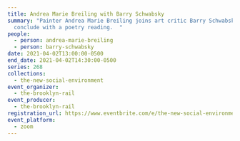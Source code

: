 ```yaml
---
title: Andrea Marie Breiling with Barry Schwabsky
summary: "Painter Andrea Marie Breiling joins art critic Barry Schwabsky. We
  conclude with a poetry reading.  "
people:
  - person: andrea-marie-breiling
  - person: barry-schwabsky
date: 2021-04-02T13:00:00-0500
end_date: 2021-04-02T14:30:00-0500
series: 268
collections:
  - the-new-social-environment
event_organizer:
  - the-brooklyn-rail
event_producer:
  - the-brooklyn-rail
registration_url: https://www.eventbrite.com/e/the-new-social-environment-268-andrea-marie-breiling-tickets-147674256677
event_platform:
  - zoom
---
```


